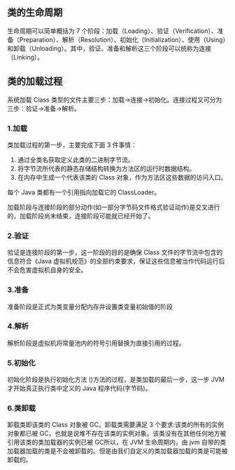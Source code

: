 ## 类的生命周期
生命周期可以简单概括为 7 个阶段：加载（Loading）、验证（Verification）、准备（Preparation）、解析（Resolution）、初始化（Initialization）、使用（Using）和卸载（Unloading）。其中，验证、准备和解析这三个阶段可以统称为连接（Linking）。

## 类的加载过程
系统加载 Class 类型的文件主要三步：加载->连接->初始化。连接过程又可分为三步：验证->准备->解析。
### 1.加载
类加载过程的第一步，主要完成下面 3 件事情：
1. 通过全类名获取定义此类的二进制字节流。
2. 将字节流所代表的静态存储结构转换为方法区的运行时数据结构。
3. 在内存中生成一个代表该类的 Class 对象，作为方法区这些数据的访问入口。

每个 Java 类都有一个引用指向加载它的 ClassLoader。

加载阶段与连接阶段的部分动作(如一部分字节码文件格式验证动作)是交叉进行的，加载阶段尚未结束，连接阶段可能就已经开始了。

### 2.验证
验证是连接阶段的第一步，这一阶段的目的是确保 Class 文件的字节流中包含的信息符合《Java 虚拟机规范》的全部约束要求，保证这些信息被当作代码运行后不会危害虚拟机自身的安全。
### 3.准备
准备阶段是正式为类变量分配内存并设置类变量初始值的阶段
### 4.解析
解析阶段是虚拟机将常量池内的符号引用替换为直接引用的过程。 
### 5.初始化
初始化阶段是执行初始化方法 <clinit> ()方法的过程，是类加载的最后一步，这一步 JVM 才开始真正执行类中定义的 Java 程序代码(字节码)。
### 6.类卸载

卸载类即该类的 Class 对象被 GC。卸载类需要满足 3 个要求:该类的所有的实例对象都已被 GC，也就是说堆不存在该类的实例对象。该类没有在其他任何地方被引用该类的类加载器的实例已被 GC所以，在 JVM 生命周期内，由 jvm 自带的类加载器加载的类是不会被卸载的。但是由我们自定义的类加载器加载的类是可能被卸载的。
